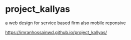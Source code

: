 # project_kallyas
a web design for service based firm also mobile reponsive

https://imranhossainwd.github.io/project_kallyas/
